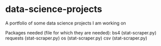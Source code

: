 # data-science-projects
A portfolio of some data science projects I am working on

Packages needed (file for which they are needed):
    bs4 (stat-scraper.py)
    requests (stat-scraper.py)
    os (stat-scraper.py)
    csv (stat-scraper.py)

